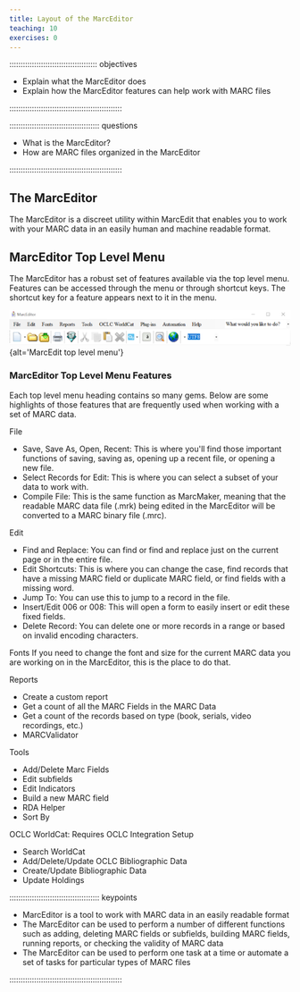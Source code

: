 ```yaml
---
title: Layout of the MarcEditor
teaching: 10
exercises: 0
---
```


::::::::::::::::::::::::::::::::::::::: objectives

- Explain what the MarcEditor does
- Explain how the MarcEditor features can help work with MARC files

::::::::::::::::::::::::::::::::::::::::::::::::::

:::::::::::::::::::::::::::::::::::::::: questions

- What is the MarcEditor?
- How are MARC files organized in the MarcEditor

::::::::::::::::::::::::::::::::::::::::::::::::::

## The MarcEditor

The MarcEditor is a discreet utility within MarcEdit that enables you to work with your MARC data in an easily human and machine readable format.

## MarcEditor Top Level Menu

The MarcEditor has a robust set of features available via the top level menu. Features can be accessed through the menu or through shortcut keys. The shortcut key for a feature appears next to it in the menu.

![](fig/topLevelFeatures_marcEditor.png){alt='MarcEdit top level menu'}

### MarcEditor Top Level Menu Features

Each top level menu heading contains so many gems. Below are some highlights of those features that are frequently used when working with a set of MARC data.

File

- Save, Save As, Open, Recent: This is where you'll find those important functions of saving, saving as, opening up a recent file, or opening a new file.
- Select Records for Edit: This is where you can select a subset of your data to work with.
- Compile File: This is the same function as MarcMaker, meaning that the readable MARC data file (.mrk) being edited in the MarcEditor will be converted to a MARC binary file (.mrc).

Edit

- Find and Replace: You can find or find and replace just on the current page or in the entire file.
- Edit Shortcuts: This is where you can change the case, find records that have a missing MARC field or duplicate MARC field, or find fields with a missing word.
- Jump To: You can use this to jump to a record in the file.
- Insert/Edit 006 or 008: This will open a form to easily insert or edit these fixed fields.
- Delete Record: You can delete one or more records in a range or based on invalid encoding characters.

Fonts
If you need to change the font and size for the current MARC data you are working on in the MarcEditor, this is the place to do that.

Reports

- Create a custom report
- Get a count of all the MARC Fields in the MARC Data
- Get a count of the records based on type (book, serials, video recordings, etc.)
- MARCValidator

Tools

- Add/Delete Marc Fields
- Edit subfields
- Edit Indicators
- Build a new MARC field
- RDA Helper
- Sort By

OCLC WorldCat: Requires OCLC Integration Setup

- Search WorldCat
- Add/Delete/Update OCLC Bibliographic Data
- Create/Update Bibliographic Data
- Update Holdings

:::::::::::::::::::::::::::::::::::::::: keypoints

- MarcEditor is a tool to work with MARC data in an easily readable format
- The MarcEditor can be used to perform a number of different functions such as adding, deleting MARC fields or subfields, building MARC fields, running reports, or checking the validity of MARC data
- The MarcEditor can be used to perform one task at a time or automate a set of tasks for particular types of MARC files

::::::::::::::::::::::::::::::::::::::::::::::::::


